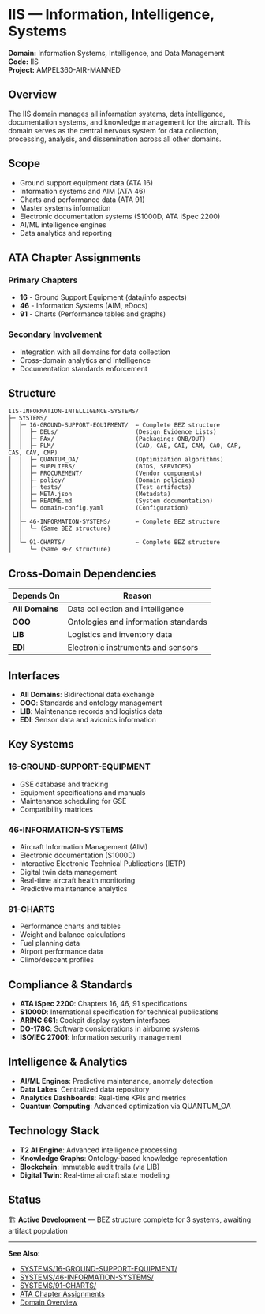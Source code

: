 # IIS — Information, Intelligence, Systems

**Domain:** Information Systems, Intelligence, and Data Management  
**Code:** IIS  
**Project:** AMPEL360-AIR-MANNED

## Overview

The IIS domain manages all information systems, data intelligence, documentation systems, and knowledge management for the aircraft. This domain serves as the central nervous system for data collection, processing, analysis, and dissemination across all other domains.

## Scope

- Ground support equipment data (ATA 16)
- Information systems and AIM (ATA 46)
- Charts and performance data (ATA 91)
- Master systems information
- Electronic documentation systems (S1000D, ATA iSpec 2200)
- AI/ML intelligence engines
- Data analytics and reporting

## ATA Chapter Assignments

### Primary Chapters
- **16** - Ground Support Equipment (data/info aspects)
- **46** - Information Systems (AIM, eDocs)
- **91** - Charts (Performance tables and graphs)

### Secondary Involvement
- Integration with all domains for data collection
- Cross-domain analytics and intelligence
- Documentation standards enforcement

## Structure

```
IIS-INFORMATION-INTELLIGENCE-SYSTEMS/
├─ SYSTEMS/
│  ├─ 16-GROUND-SUPPORT-EQUIPMENT/  ← Complete BEZ structure
│  │  ├─ DELs/                      (Design Evidence Lists)
│  │  ├─ PAx/                       (Packaging: ONB/OUT)
│  │  ├─ PLM/                       (CAD, CAE, CAI, CAM, CAO, CAP, CAS, CAV, CMP)
│  │  ├─ QUANTUM_OA/                (Optimization algorithms)
│  │  ├─ SUPPLIERS/                 (BIDS, SERVICES)
│  │  ├─ PROCUREMENT/               (Vendor components)
│  │  ├─ policy/                    (Domain policies)
│  │  ├─ tests/                     (Test artifacts)
│  │  ├─ META.json                  (Metadata)
│  │  ├─ README.md                  (System documentation)
│  │  └─ domain-config.yaml         (Configuration)
│  │
│  ├─ 46-INFORMATION-SYSTEMS/       ← Complete BEZ structure
│  │  └─ (Same BEZ structure)
│  │
│  └─ 91-CHARTS/                    ← Complete BEZ structure
│     └─ (Same BEZ structure)
```

## Cross-Domain Dependencies

| Depends On | Reason |
|------------|--------|
| **All Domains** | Data collection and intelligence |
| **OOO** | Ontologies and information standards |
| **LIB** | Logistics and inventory data |
| **EDI** | Electronic instruments and sensors |

## Interfaces

- **All Domains**: Bidirectional data exchange
- **OOO**: Standards and ontology management
- **LIB**: Maintenance records and logistics data
- **EDI**: Sensor data and avionics information

## Key Systems

### 16-GROUND-SUPPORT-EQUIPMENT
- GSE database and tracking
- Equipment specifications and manuals
- Maintenance scheduling for GSE
- Compatibility matrices

### 46-INFORMATION-SYSTEMS
- Aircraft Information Management (AIM)
- Electronic documentation (S1000D)
- Interactive Electronic Technical Publications (IETP)
- Digital twin data management
- Real-time aircraft health monitoring
- Predictive maintenance analytics

### 91-CHARTS
- Performance charts and tables
- Weight and balance calculations
- Fuel planning data
- Airport performance data
- Climb/descent profiles

## Compliance & Standards

- **ATA iSpec 2200**: Chapters 16, 46, 91 specifications
- **S1000D**: International specification for technical publications
- **ARINC 661**: Cockpit display system interfaces
- **DO-178C**: Software considerations in airborne systems
- **ISO/IEC 27001**: Information security management

## Intelligence & Analytics

- **AI/ML Engines**: Predictive maintenance, anomaly detection
- **Data Lakes**: Centralized data repository
- **Analytics Dashboards**: Real-time KPIs and metrics
- **Quantum Computing**: Advanced optimization via QUANTUM_OA

## Technology Stack

- **T2 AI Engine**: Advanced intelligence processing
- **Knowledge Graphs**: Ontology-based knowledge representation
- **Blockchain**: Immutable audit trails (via LIB)
- **Digital Twin**: Real-time aircraft state modeling

## Status

🏗️ **Active Development** — BEZ structure complete for 3 systems, awaiting artifact population

---

**See Also:**
- [SYSTEMS/16-GROUND-SUPPORT-EQUIPMENT/](./SYSTEMS/16-GROUND-SUPPORT-EQUIPMENT/)
- [SYSTEMS/46-INFORMATION-SYSTEMS/](./SYSTEMS/46-INFORMATION-SYSTEMS/)
- [SYSTEMS/91-CHARTS/](./SYSTEMS/91-CHARTS/)
- [ATA Chapter Assignments](../../../1-DIMENSIONS/CANONICAL-TAXONOMY/ata-chapters.csv)
- [Domain Overview](../README.md)
